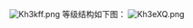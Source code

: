 ![Kh3kff.png](https://s2.ax1x.com/2019/10/30/Kh3kff.png)
等级结构如下图：
![Kh3eXQ.png](https://s2.ax1x.com/2019/10/30/Kh3eXQ.png)